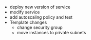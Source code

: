 - deploy new version of service
- modify service
- add autoscaling policy and test
- Template changes
    - change security group
    - move instances to private subnets
    